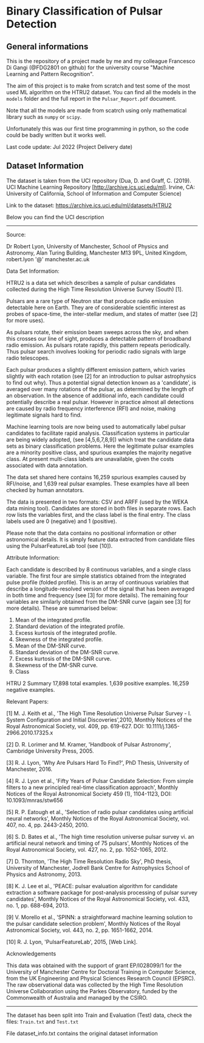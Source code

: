 # Binary Classification of Pulsar Detection
## General informations

This is the repository of a project made by me and my colleague Francesco Di Gangi (@FDG2801 on github) for the university course "Machine Learning and Pattern Recognition".

The aim of this project is to make from scratch and test some of the most used ML algorithm on the HTRU2 dataset.
You can find all the models in the `models` folder and the full report in the `Pulsar_Report.pdf` document.

Note that all the models are made from scatrch using only mathematical library such as `numpy` or `scipy`.

Unfortunately this was our first time programming in python, so the code could be badly written but it works well.

Last code update: Jul 2022 (Project Delivery date)

## Dataset Information

The dataset is taken from the UCI repository (Dua, D. and Graff, C. (2019). UCI Machine Learning Repository [http://archive.ics.uci.edu/ml]. Irvine, CA: University of California, School of Information and Computer Science)

Link to the dataset: https://archive.ics.uci.edu/ml/datasets/HTRU2

Below you can find the UCI description

---

Source:

Dr Robert Lyon, University of Manchester, School of Physics and Astronomy, Alan Turing Building, Manchester M13 9PL, United Kingdom, robert.lyon '@' manchester.ac.uk


Data Set Information:

HTRU2 is a data set which describes a sample of pulsar candidates collected during the High Time Resolution Universe Survey (South) [1].

Pulsars are a rare type of Neutron star that produce radio emission detectable here on Earth. They are of considerable scientific interest as probes of space-time, the inter-stellar medium, and states of matter (see [2] for more uses).

As pulsars rotate, their emission beam sweeps across the sky, and when this crosses our line of sight, produces a detectable pattern of broadband radio emission. As pulsars
rotate rapidly, this pattern repeats periodically. Thus pulsar search involves looking for periodic radio signals with large radio telescopes.

Each pulsar produces a slightly different emission pattern, which varies slightly with each rotation (see [2] for an introduction to pulsar astrophysics to find out why). Thus a potential signal detection known as a 'candidate', is averaged over many rotations of the pulsar, as determined by the length of an observation. In the absence of additional info, each candidate could potentially describe a real pulsar. However in practice almost all detections are caused by radio frequency interference (RFI) and noise, making legitimate signals hard to find.

Machine learning tools are now being used to automatically label pulsar candidates to facilitate rapid analysis. Classification systems in particular are being widely adopted,
(see [4,5,6,7,8,9]) which treat the candidate data sets as binary classification problems. Here the legitimate pulsar examples are a minority positive class, and spurious examples the majority negative class. At present multi-class labels are unavailable, given the costs associated with data annotation.

The data set shared here contains 16,259 spurious examples caused by RFI/noise, and 1,639 real pulsar examples. These examples have all been checked by human annotators.

The data is presented in two formats: CSV and ARFF (used by the WEKA data mining tool). Candidates are stored in both files in separate rows. Each row lists the variables first, and the class label is the final entry. The class labels used are 0 (negative) and 1 (positive).

Please note that the data contains no positional information or other astronomical details. It is simply feature data extracted from candidate files using the PulsarFeatureLab tool (see [10]).


Attribute Information:

Each candidate is described by 8 continuous variables, and a single class variable. The first four are simple statistics obtained from the integrated pulse profile (folded profile). This is an array of continuous variables that describe a longitude-resolved version of the signal that has been averaged in both time and frequency (see [3] for more details). The remaining four variables are similarly obtained from the DM-SNR curve (again see [3] for more details). These are summarised below:

1. Mean of the integrated profile.
2. Standard deviation of the integrated profile.
3. Excess kurtosis of the integrated profile.
4. Skewness of the integrated profile.
5. Mean of the DM-SNR curve.
6. Standard deviation of the DM-SNR curve.
7. Excess kurtosis of the DM-SNR curve.
8. Skewness of the DM-SNR curve.
9. Class

HTRU 2 Summary
17,898 total examples.
1,639 positive examples.
16,259 negative examples.


Relevant Papers:

[1] M. J. Keith et al., 'The High Time Resolution Universe Pulsar Survey - I. System Configuration and Initial Discoveries',2010, Monthly Notices of the Royal Astronomical Society, vol. 409, pp. 619-627. DOI: 10.1111/j.1365-2966.2010.17325.x

[2] D. R. Lorimer and M. Kramer, 'Handbook of Pulsar Astronomy', Cambridge University Press, 2005.

[3] R. J. Lyon, 'Why Are Pulsars Hard To Find?', PhD Thesis, University of Manchester, 2016.

[4] R. J. Lyon et al., 'Fifty Years of Pulsar Candidate Selection: From simple filters to a new principled real-time classification approach', Monthly Notices of the Royal Astronomical Society 459 (1), 1104-1123, DOI: 10.1093/mnras/stw656

[5] R. P. Eatough et al., 'Selection of radio pulsar candidates using artificial neural networks', Monthly Notices of the Royal Astronomical Society, vol. 407, no. 4, pp. 2443-2450, 2010.

[6] S. D. Bates et al., 'The high time resolution universe pulsar survey vi. an artificial neural network and timing of 75 pulsars', Monthly Notices of the Royal Astronomical Society, vol. 427, no. 2, pp. 1052-1065, 2012.

[7] D. Thornton, 'The High Time Resolution Radio Sky', PhD thesis, University of Manchester, Jodrell Bank Centre for Astrophysics School of Physics and Astronomy, 2013.

[8] K. J. Lee et al., 'PEACE: pulsar evaluation algorithm for candidate extraction a software package for post-analysis processing of pulsar survey candidates', Monthly Notices of the Royal Astronomical Society, vol. 433, no. 1, pp. 688-694, 2013.

[9] V. Morello et al., 'SPINN: a straightforward machine learning solution to the pulsar candidate selection problem', Monthly Notices of the Royal Astronomical Society, vol. 443, no. 2, pp. 1651-1662, 2014.

[10] R. J. Lyon, 'PulsarFeatureLab', 2015, [Web Link].


Acknowledgements

This data was obtained with the support of grant EP/I028099/1 for the University of Manchester Centre for Doctoral Training in Computer Science, from the UK Engineering and Physical Sciences Research Council (EPSRC). The raw observational data was collected by the High Time Resolution Universe Collaboration using the Parkes Observatory, funded by the Commonwealth of Australia and managed by the CSIRO.

---

The dataset has been split into Train and Evaluation (Test) data, check the files: `Train.txt` and `Test.txt`

File dataset_info.txt contains the original dataset information
